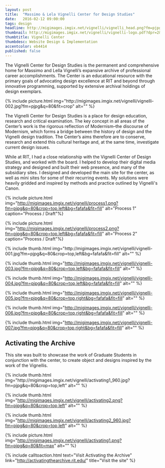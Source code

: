```yaml
---
layout: post
title:  "Massimo & Lela Vignelli Center for Design Studies"
date:   2016-02-12 09:00:00
tags: design
headline: http://migimages.imgix.net/vignelli/vignelli_head.png?fm=pjpg&chromasub=444&q=80&w=1200&q=75&h=468
thumbnail: http://migimages.imgix.net/vignelli/vignelli-logo.pdf?dpr=2&fit=crop&fm=pjpg&h=320&w=320&colorquant=20&fm=png8&pad=8&bg=fff
thumbtitle: Vignelli Center
thumbdesc: Website Design & Implementation
accentcolor: eb4414
published: false
---
```


<section>
<p>The Vignelli Center for Design Studies is the permanent and comprehensive home for Massimo and Lella Vignelli’s expansive archive of professional career accomplishments. The Center is an educational resource with the primary goals of advocating design excellence at RIT and beyond through innovative programming, supported by extensive archival holdings of design exemplars.</p>
{% include picture.html img="http://migimages.imgix.net/vignelli/vignelli-002.jpg?fm=pjpg&q=80&fit=crop" alt="" %}
<p>The Vignelli Center for Design Studies is a place for design education, research and critical examination. The key concept in all areas of the Center’s work is the rigorous reflection of Modernism–the discourse of Modernism, which forms a bridge between the history of design and the Vignelli design tradition. The Center’s aims therefore are to conserve, research and extend this cultural heritage and, at the same time, investigate current design issues.</p>
<p>While at RIT, I had a close relationship with the Vignelli Center of Design Studies, and worked with the board. I helped to develop their digital media strategy and designed and built their web presence, and many of the subsidiary sites. I designed and developed the main site for the center, as well as mini sites for some of their recurring events. My solutions were heavily gridded and inspired by methods and practice outlined by Vignelli's Canon.</p>
</section>





{% include picture.html img="http://migimages.imgix.net/vignelli/process1.png?fm=pjpg&q=80&crop=top,left&bg=fafafa&fit=fill" alt="Process 1" caption="Process / Draft"%}

{% include picture.html img="http://migimages.imgix.net/vignelli/process2.png?fm=pjpg&q=80&crop=top,left&bg=fafafa&fit=fill" alt="Process 2" caption="Process / Draft"%}


<section class="thumblist">
{% include thumb.html img="http://migimages.imgix.net/vignelli/vignelli-001.jpg?fm=pjpg&q=80&crop=top,left&bg=fafafa&fit=fill" alt="" %}


{% include thumb.html img="http://migimages.imgix.net/vignelli/vignelli-003.jpg?fm=pjpg&q=80&crop=top,left&bg=fafafa&fit=fill" alt="" %}


{% include thumb.html img="http://migimages.imgix.net/vignelli/vignelli-004.jpg?fm=pjpg&q=80&crop=top,left&bg=fafafa&fit=fill" alt="" %}


{% include thumb.html img="http://migimages.imgix.net/vignelli/vignelli-005.jpg?fm=pjpg&q=80&crop=top,right&bg=fafafa&fit=fill" alt="" %}


{% include thumb.html img="http://migimages.imgix.net/vignelli/vignelli-006.jpg?fm=pjpg&q=80&crop=top,right&bg=fafafa&fit=fill" alt="" %}


{% include thumb.html img="http://migimages.imgix.net/vignelli/vignelli-007.jpg?fm=pjpg&q=80&crop=top,right&bg=fafafa&fit=fill" alt="" %}

</section>

<section>
<h2>Activating the Archive</h2>
<p>This site was built to showcase the work of Graduate Students in conjunction with the center, to create object and designs inspired by the work of the Vignellis.</p>

</section>


<section class="thumblist">
{% include thumb.html img="http://migimages.imgix.net/vignelli/activating1_960.jpg?fm=pjpg&q=80&crop=top,left" alt="" %}


{% include thumb.html img="http://migimages.imgix.net/vignelli/activating2.png?fm=pjpg&q=80&crop=top,left" alt="" %}

{% include thumb.html img="http://migimages.imgix.net/vignelli/activating2_960.jpg?fm=pjpg&q=80&crop=top,left" alt="" %}

</section>

{% include picture.html img="http://migimages.imgix.net/vignelli/activating1.png?fm=pjpg&q=80&fit=max" alt="" %}

{% include calltoaction.html text="Visit Activating the Archive" link="http://activatingthearchive.rit.edu/" title="Visit the site" %}



